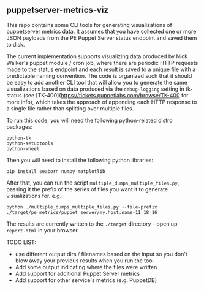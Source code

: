 ## puppetserver-metrics-viz

This repo contains some CLI tools for generating visualizations of puppetserver
metrics data.  It assumes that you have collected one or more JSON payloads
from the PE Puppet Server status endpoint and saved them to disk.

The current implementation supports visualizing data produced by Nick Walker's
puppet module / cron job, where there are periodic HTTP requests made to the
status endpoint and each result is saved to a unique file with a predictable
naming convention.  The code is organized such that it should be easy to add
another CLI tool that will allow you to generate the same visualizations based
on data produced via the `debug-logging` setting in tk-status (see
[TK-400](https://tickets.puppetlabs.com/browse/TK-400 for more info), which
takes the approach of appending each HTTP response to a single file rather
than splitting over multiple files.

To run this code, you will need the following python-related distro packages:

```
python-tk
python-setuptools
python-wheel
```

Then you will need to install the following python libraries:

```
pip install seaborn numpy matplotlib
```

After that, you can run the script `multiple_dumps_multiple_files.py`, passing
it the prefix of the series of files you want it to generate visualizations
for.  e.g.:

```
python ./multiple_dumps_multiple_files.py --file-prefix ./target/pe_metrics/puppet_server/my.host.name-11_18_16
```

The results are currently written to the `./target` directory - open up
`report.html` in your browser.

TODO LIST:
* use different output dirs / filenames based on the input so you don't blow away
  your previous results when you run the tool
* Add some output indicating where the files were written
* Add support for additional Puppet Server metrics
* Add support for other service's metrics (e.g. PuppetDB)